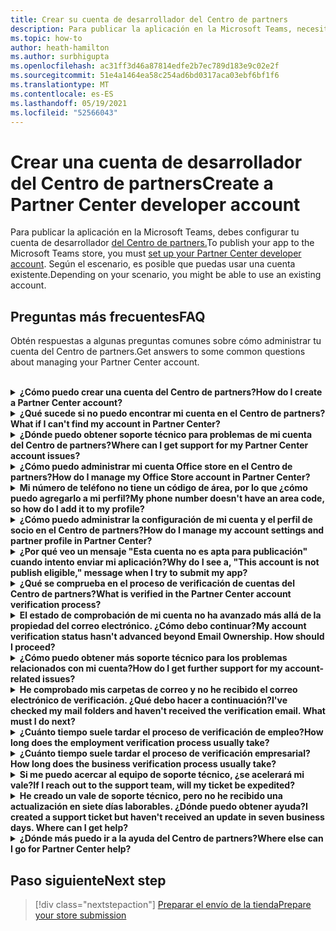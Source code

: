 ```yaml
---
title: Crear su cuenta de desarrollador del Centro de partners
description: Para publicar la aplicación en la Microsoft Teams, necesitas una cuenta de desarrollador del Centro de partners.
ms.topic: how-to
author: heath-hamilton
ms.author: surbhigupta
ms.openlocfilehash: ac31ff3d46a87814edfe2b7ec789d183e9c02e2f
ms.sourcegitcommit: 51e4a1464ea58c254ad6bd0317aca03ebf6bf1f6
ms.translationtype: MT
ms.contentlocale: es-ES
ms.lasthandoff: 05/19/2021
ms.locfileid: "52566043"
---
```

# <a name="create-a-partner-center-developer-account"></a><span data-ttu-id="4b947-103">Crear una cuenta de desarrollador del Centro de partners</span><span class="sxs-lookup"><span data-stu-id="4b947-103">Create a Partner Center developer account</span></span>

<span data-ttu-id="4b947-104">Para publicar la aplicación en la Microsoft Teams, debes configurar tu cuenta de desarrollador [del Centro de partners.](/office/dev/store/open-a-developer-account)</span><span class="sxs-lookup"><span data-stu-id="4b947-104">To publish your app to the Microsoft Teams store, you must [set up your Partner Center developer account](/office/dev/store/open-a-developer-account).</span></span> <span data-ttu-id="4b947-105">Según el escenario, es posible que puedas usar una cuenta existente.</span><span class="sxs-lookup"><span data-stu-id="4b947-105">Depending on your scenario, you might be able to use an existing account.</span></span>

## <a name="faq"></a><span data-ttu-id="4b947-106">Preguntas más frecuentes</span><span class="sxs-lookup"><span data-stu-id="4b947-106">FAQ</span></span>

<span data-ttu-id="4b947-107">Obtén respuestas a algunas preguntas comunes sobre cómo administrar tu cuenta del Centro de partners.</span><span class="sxs-lookup"><span data-stu-id="4b947-107">Get answers to some common questions about managing your Partner Center account.</span></span>

<br>

<details>

<summary><span data-ttu-id="4b947-108"><b>¿Cómo puedo crear una cuenta del Centro de partners?</b></span><span class="sxs-lookup"><span data-stu-id="4b947-108"><b>How do I create a Partner Center account?</b></span></span></summary>

<span data-ttu-id="4b947-109">Puede crear una cuenta del Centro de partners de una de las siguientes maneras:</span><span class="sxs-lookup"><span data-stu-id="4b947-109">You can create a Partner Center account one of the following ways:</span></span>

* <span data-ttu-id="4b947-110">Si es nuevo en el Centro de partners y no tiene una cuenta de Microsoft Network, cree una cuenta con la página de inscripción del Centro [de partners.](/office/dev/store/open-a-developer-account#create-an-account-using-the-partner-center-enrollment-page)</span><span class="sxs-lookup"><span data-stu-id="4b947-110">If you're new to Partner Center and don't have a Microsoft Network Account, [create an account using the Partner Center enrollment page](/office/dev/store/open-a-developer-account#create-an-account-using-the-partner-center-enrollment-page).</span></span>
* <span data-ttu-id="4b947-111">Si ya está inscrito en Microsoft Partner Network, cree una cuenta directamente desde el Centro de partners con las inscripciones [existentes](/office/dev/store/open-a-developer-account#create-an-account-using-an-existing-partner-center-enrollment)del Centro de partners de Microsoft .</span><span class="sxs-lookup"><span data-stu-id="4b947-111">If you're already enrolled in the Microsoft Partner Network, [create an account directly from Partner Center using existing Microsoft Partner Center enrollments](/office/dev/store/open-a-developer-account#create-an-account-using-an-existing-partner-center-enrollment).</span></span>

<br>

</details>

<details>

<summary><span data-ttu-id="4b947-112"><b>¿Qué sucede si no puedo encontrar mi cuenta en el Centro de partners?</b></span><span class="sxs-lookup"><span data-stu-id="4b947-112"><b>What if I can't find my account in Partner Center?</b></span></span></summary>

<span data-ttu-id="4b947-113">Abra un [vale de soporte técnico del Centro de partners](https://partner.microsoft.com/support/v2/?stage=1) y seleccione lo siguiente:</span><span class="sxs-lookup"><span data-stu-id="4b947-113">Open a [Partner Center support ticket](https://partner.microsoft.com/support/v2/?stage=1) and select the following:</span></span>

| <span data-ttu-id="4b947-114">Menú</span><span class="sxs-lookup"><span data-stu-id="4b947-114">Menu</span></span> | <span data-ttu-id="4b947-115">Opción</span><span class="sxs-lookup"><span data-stu-id="4b947-115">Option</span></span> |
| -------   | -------  |
|<span data-ttu-id="4b947-116">Categoría</span><span class="sxs-lookup"><span data-stu-id="4b947-116">Category</span></span>| <span data-ttu-id="4b947-117">Mercado comercial</span><span class="sxs-lookup"><span data-stu-id="4b947-117">Commercial Marketplace</span></span>|
| <span data-ttu-id="4b947-118">Tema</span><span class="sxs-lookup"><span data-stu-id="4b947-118">Topic</span></span> | <span data-ttu-id="4b947-119">Preguntas de ayuda y ayuda general de Marketplace</span><span class="sxs-lookup"><span data-stu-id="4b947-119">General Marketplace Help and How-to questions</span></span> |
| <span data-ttu-id="4b947-120">Subtópico</span><span class="sxs-lookup"><span data-stu-id="4b947-120">Subtopic</span></span>| <span data-ttu-id="4b947-121">Complemento de Office</span><span class="sxs-lookup"><span data-stu-id="4b947-121">Office add-in</span></span> |

<br>

</details>

<details>

<summary><span data-ttu-id="4b947-122"><b>¿Dónde puedo obtener soporte técnico para problemas de mi cuenta del Centro de partners?</b></span><span class="sxs-lookup"><span data-stu-id="4b947-122"><b>Where can I get support for my Partner Center account issues?</b></span></span></summary>

<span data-ttu-id="4b947-123">Visite la [página de soporte técnico de editores](https://aka.ms/marketplacepublishersupport) para buscar el problema.</span><span class="sxs-lookup"><span data-stu-id="4b947-123">Visit the [publishers support page](https://aka.ms/marketplacepublishersupport) to search for your issue.</span></span> <span data-ttu-id="4b947-124">Si las instrucciones no son útiles, cree un vale de soporte [técnico del Centro de partners.](/azure/marketplace/partner-center-portal/support#how-to-open-a-support-ticket)</span><span class="sxs-lookup"><span data-stu-id="4b947-124">If the guidance isn't helpful, create a [Partner Center support ticket](/azure/marketplace/partner-center-portal/support#how-to-open-a-support-ticket).</span></span>

<br>

</details>

<details>

<summary><span data-ttu-id="4b947-125"><b>¿Cómo puedo administrar mi cuenta Office store en el Centro de partners?</b></span><span class="sxs-lookup"><span data-stu-id="4b947-125"><b>How do I manage my Office Store account in Partner Center?</b></span></span></summary>

<span data-ttu-id="4b947-126">Consulta [Administrar tu cuenta a través del Centro de partners](/office/dev/store/manage-account-settings-and-profile) para obtener información.</span><span class="sxs-lookup"><span data-stu-id="4b947-126">See [manage your account through Partner Center](/office/dev/store/manage-account-settings-and-profile) for information.</span></span>

<br>

</details>

<details>

<summary><span data-ttu-id="4b947-127"><b>Mi número de teléfono no tiene un código de área, por lo que ¿cómo puedo agregarlo a mi perfil?</b></span><span class="sxs-lookup"><span data-stu-id="4b947-127"><b>My phone number doesn't have an area code, so how do I add it to my profile?</b></span></span></summary>

<span data-ttu-id="4b947-128">El número de teléfono tiene tres partes: código de país, código de área y número de teléfono.</span><span class="sxs-lookup"><span data-stu-id="4b947-128">The phone number has three parts: country code, area code, and telephone number.</span></span> <span data-ttu-id="4b947-129">Si el número de teléfono no incluye un código de área, deje el segundo cuadro vacío y complete el tercer cuadro.</span><span class="sxs-lookup"><span data-stu-id="4b947-129">If your phone number doesn't include an area code, leave the second box empty and complete the third box.</span></span>

<br>

</details>

<details>

<summary><span data-ttu-id="4b947-130"><b>¿Cómo puedo administrar la configuración de mi cuenta y el perfil de socio en el Centro de partners?</b></span><span class="sxs-lookup"><span data-stu-id="4b947-130"><b>How do I manage my account settings and partner profile in Partner Center?</b></span></span></summary>

<span data-ttu-id="4b947-131">Consulta [Administrar la configuración de la cuenta y la información de perfil](/windows/uwp/publish/manage-account-settings-and-profile#additional-settings-and-info) para obtener información.</span><span class="sxs-lookup"><span data-stu-id="4b947-131">See [manage account settings and profile info](/windows/uwp/publish/manage-account-settings-and-profile#additional-settings-and-info) for information.</span></span>

<br>

</details>

<details>

<summary><span data-ttu-id="4b947-132"><b>¿Por qué veo un mensaje "Esta cuenta no es apta para publicación" cuando intento enviar mi aplicación?</b></span><span class="sxs-lookup"><span data-stu-id="4b947-132"><b>Why do I see a, "This account is not publish eligible," message when I try to submit my app?</b></span></span></summary>

<span data-ttu-id="4b947-133">Ha recibido este mensaje de error porque el [estado de comprobación de la](/partner-center/verification-responses) cuenta está pendiente.</span><span class="sxs-lookup"><span data-stu-id="4b947-133">You received this error message because your [account verification status](/partner-center/verification-responses) is pending.</span></span> <span data-ttu-id="4b947-134">Compruebe su estado en el panel del Centro de [partners](https://partner.microsoft.com/dashboard).</span><span class="sxs-lookup"><span data-stu-id="4b947-134">Check your status in the Partner Center [dashboard](https://partner.microsoft.com/dashboard).</span></span> <span data-ttu-id="4b947-135">Seleccione el **icono Configuración** engranaje y elija Configuración del programador > Configuración **> cuenta**.</span><span class="sxs-lookup"><span data-stu-id="4b947-135">Select the **Settings** gear icon and choose **Developer settings > Account > Account settings**.</span></span>

![Estado de comprobación del Centro de partners](~/assets/images/partner-center-verification-status.png)

<br>

</details>

<details>

<summary><span data-ttu-id="4b947-137"><b>¿Qué se comprueba en el proceso de verificación de cuentas del Centro de partners?</b></span><span class="sxs-lookup"><span data-stu-id="4b947-137"><b>What is verified in the Partner Center account verification process?</b></span></span></summary>

<span data-ttu-id="4b947-138">Hay tres áreas de verificación, **Propiedad de correo** electrónico, **Empleo** y **Empresa.**</span><span class="sxs-lookup"><span data-stu-id="4b947-138">There are three verification areas, **Email Ownership**, **Employment**, and **Business**.</span></span> <span data-ttu-id="4b947-139">Para obtener más información, vea [lo que se comprueba y cómo responder](/partner-center/verification-responses#what-is-verified-and-how-to-respond).</span><span class="sxs-lookup"><span data-stu-id="4b947-139">For more information, see [what is verified and how to respond](/partner-center/verification-responses#what-is-verified-and-how-to-respond).</span></span>

<span data-ttu-id="4b947-140">Si eres el contacto principal, el administrador global o el administrador de la cuenta, puedes supervisar el estado de verificación y realizar un seguimiento del progreso en la página de perfil.</span><span class="sxs-lookup"><span data-stu-id="4b947-140">If you're the primary contact, global admin, or account admin, you can monitor verification status and track progress on your profile page.</span></span>

<span data-ttu-id="4b947-141">Una vez completado el proceso de comprobación, el estado de la inscripción en la página de perfil cambia de *pendiente* a *autorizado.*</span><span class="sxs-lookup"><span data-stu-id="4b947-141">Once verification process is complete, the status of your enrollment on the profile page changes from *pending* to *authorized*.</span></span> <span data-ttu-id="4b947-142">A continuación, el contacto principal recibe un correo electrónico de Microsoft en unos días laborables.</span><span class="sxs-lookup"><span data-stu-id="4b947-142">The primary contact then receives an email from Microsoft within a few business days.</span></span>

<br>

</details>

<details>

<summary><span data-ttu-id="4b947-143"><b>El estado de comprobación de mi cuenta no ha avanzado más allá de la propiedad del correo electrónico. ¿Cómo debo continuar?</b></span><span class="sxs-lookup"><span data-stu-id="4b947-143"><b>My account verification status hasn't advanced beyond Email Ownership. How should I proceed?</b></span></span></summary>

<span data-ttu-id="4b947-144">Durante el proceso **de comprobación de** propiedad de correo electrónico, se envía un correo electrónico de verificación al contacto principal.</span><span class="sxs-lookup"><span data-stu-id="4b947-144">During the **Email Ownership** verification process, a verification email is sent to the primary contact.</span></span> <span data-ttu-id="4b947-145">Compruebe en la bandeja de entrada de su contacto principal un correo electrónico de **maccount@microsoft.com** con la línea de asunto Acción **necesaria: Compruebe** su cuenta de correo electrónico con Microsoft y complete el proceso de verificación de correo electrónico.</span><span class="sxs-lookup"><span data-stu-id="4b947-145">Check your primary contact inbox for an email from **maccount@microsoft.com** with the subject line **Action needed: Verify your email account with Microsoft** and complete the email verification process.</span></span> <span data-ttu-id="4b947-146">El correo electrónico de verificación se envía a la dirección que aparece en la configuración de la cuenta del Centro de partners.</span><span class="sxs-lookup"><span data-stu-id="4b947-146">The verification email is sent to the address listed on your Partner Center account settings.</span></span>

<span data-ttu-id="4b947-147">Recuerde lo siguiente sobre el proceso de verificación de correo electrónico:</span><span class="sxs-lookup"><span data-stu-id="4b947-147">Remember the following about the email verification process:</span></span>

* <span data-ttu-id="4b947-148">El vínculo de verificación de correo electrónico solo es válido durante siete días.</span><span class="sxs-lookup"><span data-stu-id="4b947-148">The email verification link is only valid for seven days.</span></span>
* <span data-ttu-id="4b947-149">Para solicitar que se vuelva a enviar el correo electrónico, visite la página de perfil de socio y seleccione el vínculo Volver a enviar correo electrónico **de verificación.**</span><span class="sxs-lookup"><span data-stu-id="4b947-149">You can request to resend the email by visiting your partner profile page and selecting the **Resend verification email** link.</span></span>
* <span data-ttu-id="4b947-150">Para asegurarse de recibir el correo electrónico, la lista **segura microsoft.com** como un dominio seguro y comprobar las carpetas de correo no deseado.</span><span class="sxs-lookup"><span data-stu-id="4b947-150">To ensure you receive the email, safe-list **microsoft.com** as a secure domain and check your junk email folders.</span></span>

<br>

</details>

<details>

<summary><span data-ttu-id="4b947-151"><b>¿Cómo puedo obtener más soporte técnico para los problemas relacionados con mi cuenta?</b></span><span class="sxs-lookup"><span data-stu-id="4b947-151"><b>How do I get further support for my account-related issues?</b></span></span></summary>

<span data-ttu-id="4b947-152">Para [obtener información, consulte el soporte técnico del programa De Marketplace](/azure/marketplace/partner-center-portal/support) comercial en el Centro de partners.</span><span class="sxs-lookup"><span data-stu-id="4b947-152">See [support for the Commercial Marketplace program in Partner Center](/azure/marketplace/partner-center-portal/support) for information.</span></span>

<br>

</details>

<details>

<summary><span data-ttu-id="4b947-153"><b>He comprobado mis carpetas de correo y no he recibido el correo electrónico de verificación. ¿Qué debo hacer a continuación?</b></span><span class="sxs-lookup"><span data-stu-id="4b947-153"><b>I've checked my mail folders and haven't received the verification email. What must I do next?</b></span></span></summary>

<span data-ttu-id="4b947-154">Pruebe a hacer lo siguiente:</span><span class="sxs-lookup"><span data-stu-id="4b947-154">Try the following:</span></span>

* <span data-ttu-id="4b947-155">Compruebe la carpeta de correo no deseado o correo no deseado.</span><span class="sxs-lookup"><span data-stu-id="4b947-155">Check your junk or spam folder.</span></span>
* <span data-ttu-id="4b947-156">Borra la caché del explorador, ve al panel de la cuenta del Centro de partners y selecciona **Reenviar correo electrónico de verificación.**</span><span class="sxs-lookup"><span data-stu-id="4b947-156">Clear the browser cache, go to your Partner Center account dashboard, and select **Resend verification email**.</span></span>
* <span data-ttu-id="4b947-157">Intente obtener acceso al vínculo Volver a **enviar correo** electrónico de verificación desde un explorador diferente.</span><span class="sxs-lookup"><span data-stu-id="4b947-157">Try accessing the **Resend verification email** link from a different browser.</span></span>
* <span data-ttu-id="4b947-158">Trabaje con su departamento de TI para asegurarse de que el servidor de correo electrónico no bloquee los correos electrónicos de verificación.</span><span class="sxs-lookup"><span data-stu-id="4b947-158">Work with your IT department to ensure that the verification emails are not blocked by your email server.</span></span>
* <span data-ttu-id="4b947-159">Ajuste el filtro de correo no deseado del servidor para permitir o lista segura todos los correos electrónicos de **maccount@microsoft.com**.</span><span class="sxs-lookup"><span data-stu-id="4b947-159">Adjust your server's spam filter to allow or safe-list all emails from **maccount@microsoft.com**.</span></span>

<br>

</details>

<details>

<summary><span data-ttu-id="4b947-160"><b>¿Cuánto tiempo suele tardar el proceso de verificación de empleo?</b></span><span class="sxs-lookup"><span data-stu-id="4b947-160"><b>How long does the employment verification process usually take?</b></span></span></summary>

<span data-ttu-id="4b947-161">Si todos los detalles enviados son correctos, el proceso de verificación de empleo tarda aproximadamente dos horas en completarse.</span><span class="sxs-lookup"><span data-stu-id="4b947-161">If all the submitted details are correct, the employment verification process takes about two hours to complete.</span></span>

<br>

</details>

<details>

<summary><span data-ttu-id="4b947-162"><b>¿Cuánto tiempo suele tardar el proceso de verificación empresarial?</b></span><span class="sxs-lookup"><span data-stu-id="4b947-162"><b>How long does the business verification process usually take?</b></span></span></summary>

<span data-ttu-id="4b947-163">Si se envían todos los documentos necesarios, la comprobación empresarial tarda de uno a dos días laborables en completarse.</span><span class="sxs-lookup"><span data-stu-id="4b947-163">If all the required documents are submitted, business verification takes one to two business days to complete.</span></span>

<br>

</details>

<details>

<summary><span data-ttu-id="4b947-164"><b>Si me puedo acercar al equipo de soporte técnico, ¿se acelerará mi vale?</b></span><span class="sxs-lookup"><span data-stu-id="4b947-164"><b>If I reach out to the support team, will my ticket be expedited?</b></span></span></summary>

<span data-ttu-id="4b947-165">Los vales de soporte técnico se resuelven en una semana.</span><span class="sxs-lookup"><span data-stu-id="4b947-165">Support tickets get resolved in a week.</span></span> <span data-ttu-id="4b947-166">Compruebe si hay actualizaciones enviadas al correo electrónico que proporcionó al crear el vale de soporte técnico.</span><span class="sxs-lookup"><span data-stu-id="4b947-166">Check for updates sent to the email you provided when creating the support ticket.</span></span>

<br>

</details>

<details>

<summary><span data-ttu-id="4b947-167"><b>He creado un vale de soporte técnico, pero no he recibido una actualización en siete días laborables. ¿Dónde puedo obtener ayuda?</b></span><span class="sxs-lookup"><span data-stu-id="4b947-167"><b>I created a support ticket but haven't received an update in seven business days. Where can I get help?</b></span></span></summary>

<span data-ttu-id="4b947-168">Envíe un correo electrónico <a href="mailto:teamsubm@microsoft.com">a teamsubm@microsoft.com</a> con los siguientes detalles:</span><span class="sxs-lookup"><span data-stu-id="4b947-168">Send an email to <a href="mailto:teamsubm@microsoft.com">teamsubm@microsoft.com</a> with the following details:</span></span>

* <span data-ttu-id="4b947-169">**Línea de asunto**: Problema de cuenta del Centro de partners para *<your app name>* .</span><span class="sxs-lookup"><span data-stu-id="4b947-169">**Subject Line**: Partner Center Account Issue for *<your app name>*.</span></span>
* <span data-ttu-id="4b947-170">**Cuerpo del correo** electrónico :</span><span class="sxs-lookup"><span data-stu-id="4b947-170">**Email body**:</span></span>
    * <span data-ttu-id="4b947-171">Número de vale de soporte técnico.</span><span class="sxs-lookup"><span data-stu-id="4b947-171">Support ticket number.</span></span>
    * <span data-ttu-id="4b947-172">Su identificador de vendedor.</span><span class="sxs-lookup"><span data-stu-id="4b947-172">Your seller ID.</span></span>
    * <span data-ttu-id="4b947-173">Captura de pantalla del problema (si es posible).</span><span class="sxs-lookup"><span data-stu-id="4b947-173">A screenshot of the issue (if possible).</span></span>

<br>

</details>

<details>

<summary><span data-ttu-id="4b947-174"><b>¿Dónde más puedo ir a la ayuda del Centro de partners?</b></span><span class="sxs-lookup"><span data-stu-id="4b947-174"><b>Where else can I go for Partner Center help?</b></span></span></summary>

<span data-ttu-id="4b947-175">Los siguientes recursos también pueden ayudar:</span><span class="sxs-lookup"><span data-stu-id="4b947-175">The following resources can also assist:</span></span>

* <span data-ttu-id="4b947-176">[Microsoft 365 preguntas más frecuentes sobre el envío de aplicaciones.](/office/dev/store/appsource-submission-faq)</span><span class="sxs-lookup"><span data-stu-id="4b947-176">[Microsoft 365 app submission FAQ](/office/dev/store/appsource-submission-faq).</span></span>
* <span data-ttu-id="4b947-177">[Documentación del mercado comercial](/azure/marketplace/).</span><span class="sxs-lookup"><span data-stu-id="4b947-177">[Commercial marketplace documentation](/azure/marketplace/).</span></span>

<br>

</details>

## <a name="next-step"></a><span data-ttu-id="4b947-178">Paso siguiente</span><span class="sxs-lookup"><span data-stu-id="4b947-178">Next step</span></span>

> [!div class="nextstepaction"]
> [<span data-ttu-id="4b947-179">Preparar el envío de la tienda</span><span class="sxs-lookup"><span data-stu-id="4b947-179">Prepare your store submission</span></span>](~/concepts/deploy-and-publish/appsource/prepare/submission-checklist.md)
